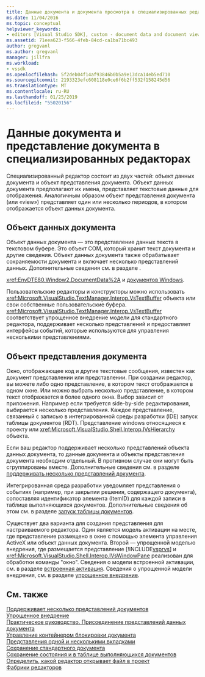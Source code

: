 ```yaml
---
title: Данные документа и документа просмотра в специализированных редакторах | Документация Майкрософт
ms.date: 11/04/2016
ms.topic: conceptual
helpviewer_keywords:
- editors [Visual Studio SDK], custom - document data and document view
ms.assetid: 71eea623-f566-4feb-84cd-ca1ba71bc493
author: gregvanl
ms.author: gregvanl
manager: jillfra
ms.workload:
- vssdk
ms.openlocfilehash: 5f2deb04f14af93846b0b5a9e13dca14eb5ed710
ms.sourcegitcommit: 2193323efc608118e0ce6f6b2ff532f158245d56
ms.translationtype: MT
ms.contentlocale: ru-RU
ms.lasthandoff: 01/25/2019
ms.locfileid: "55020156"
---
```

# <a name="document-data-and-document-view-in-custom-editors"></a>Данные документа и представление документа в специализированных редакторах
Специализированный редактор состоит из двух частей: объект данных документа и объект представления документа. Объект данных документа предполагают их имена, представляет текстовые данные для отображения. Аналогичным образом объект представления документа (или «view») представляет один или несколько периодов, в котором отображается объект данных документа.  
  
## <a name="document-data-object"></a>Объект данных документа  
 Объект данных документа — это представление данных текста в текстовом буфере. Это объект COM, который хранит текст документа и другие сведения. Объект данных документа также обрабатывает сохраняемости документа и включает несколько представлений данных. Дополнительные сведения см. в разделе .  
  
 <xref:EnvDTE80.Window2.DocumentData%2A> и [документов Windows](../extensibility/internals/document-windows.md).  
  
 Пользовательские редакторы и конструкторы можно использовать <xref:Microsoft.VisualStudio.TextManager.Interop.VsTextBuffer> объекта или свои собственные пользовательские буфера. <xref:Microsoft.VisualStudio.TextManager.Interop.VsTextBuffer> соответствует упрощенное внедрение модели для стандартного редактора, поддерживает несколько представлений и предоставляет интерфейсы событий, которые используются для управления несколькими представлениями.  
  
## <a name="document-view-object"></a>Объект представления документа  
 Окно, отображающее код и другие текстовые сообщения, известен как документ представлении или представлении. При создании редактор, вы можете либо одно представление, в котором текст отображается в одном окне. Или можно выбрать несколько представление, в котором текст отображается в более одного окна. Выбор зависит от приложения. Например если требуется side-by-side редактирования, выбирается несколько представления. Каждое представление, связанный с записью в интегрированной среды разработки (IDE) запуск таблицы документов (RDT). Представление windows относящиеся к проекту или <xref:Microsoft.VisualStudio.Shell.Interop.IVsHierarchy> объекта.  
  
 Если ваш редактор поддерживает несколько представлений объекта данных документа, то данные документа и объекты представления документа необходим отдельный. В противном случае они могут быть сгруппированы вместе. Дополнительные сведения см. в разделе [поддерживать несколько представлений документа](../extensibility/supporting-multiple-document-views.md).  
  
 Интегрированная среда разработки уведомляет представления о событиях (например, при закрытии решения, содержащего документа), сопоставляя идентификатор элемента (ItemID) для каждой записи в таблице выполняющихся документов. Дополнительные сведения об этом см. в разделе [запуск таблицы документов](../extensibility/internals/running-document-table.md).  
  
 Существует два варианта для создания представления для настраиваемого редактора. Один является модель активации на месте, где представление размещено в окне с помощью элемента управления ActiveX или объект данных документа. Второй — упрощенной моделью внедрения, где размещается представление [!INCLUDE[vsprvs](../code-quality/includes/vsprvs_md.md)] и <xref:Microsoft.VisualStudio.Shell.Interop.IVsWindowPane> реализован для обработки команды "окно". Сведения о модели встроенной активации, см. в разделе [встроенная активация](../extensibility/in-place-activation.md). Сведения о упрощенной модели внедрения, см. в разделе [упрощенное внедрение](../extensibility/simplified-embedding.md).  
  
## <a name="see-also"></a>См. также  
 [Поддерживает несколько представлений документов](../extensibility/supporting-multiple-document-views.md)   
 [Упрощенное внедрение](../extensibility/simplified-embedding.md)   
 [Практическое руководство. Присоединение представлений данных документа](../extensibility/how-to-attach-views-to-document-data.md)   
 [Управление контейнером блокировки документа](../extensibility/document-lock-holder-management.md)   
 [Представления одной и несколькими вкладками](../extensibility/single-and-multi-tab-views.md)   
 [Сохранение стандартного документа](../extensibility/internals/saving-a-standard-document.md)   
 [Сохранение состояния и в таблице выполняющихся документов](../extensibility/internals/persistence-and-the-running-document-table.md)   
 [Определить, какой редактор открывает файл в проект](../extensibility/internals/determining-which-editor-opens-a-file-in-a-project.md)   
 [Фабрики редакторов](../extensibility/editor-factories.md)